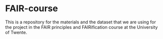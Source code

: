 # FAIR-course
This is a repository for the materials and the dataset that we are using for the project in the FAIR principles and FAIRification course at the University of Twente.
